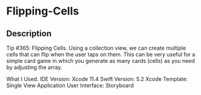 # Flipping-Cells

## Description
Tip #365: Flipping Cells. Using a collection view, we can create multiple cells that can flip when the user taps on them. This can be very useful for a simple card game in which you generate as many cards (cells) as you need by adjusting the array.

What I Used.
IDE Version: Xcode 11.4
Swift Version: 5.2
Xcode Template: Single View Application
User Interface: Storyboard
